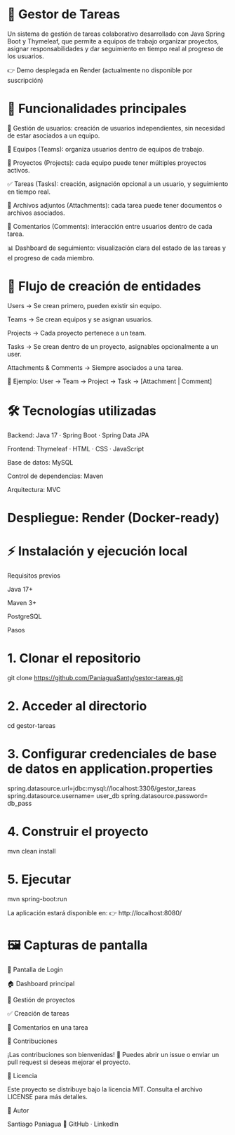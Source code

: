 # 📌 Gestor de Tareas

Un sistema de gestión de tareas colaborativo desarrollado con Java Spring Boot y Thymeleaf, que permite a equipos de trabajo organizar proyectos, asignar responsabilidades y dar seguimiento en tiempo real al progreso de los usuarios.

👉 Demo desplegada en Render
 (actualmente no disponible por suscripción)

# 🚀 Funcionalidades principales

👥 Gestión de usuarios: creación de usuarios independientes, sin necesidad de estar asociados a un equipo.

🏢 Equipos (Teams): organiza usuarios dentro de equipos de trabajo.

📂 Proyectos (Projects): cada equipo puede tener múltiples proyectos activos.

✅ Tareas (Tasks): creación, asignación opcional a un usuario, y seguimiento en tiempo real.

📎 Archivos adjuntos (Attachments): cada tarea puede tener documentos o archivos asociados.

💬 Comentarios (Comments): interacción entre usuarios dentro de cada tarea.

📊 Dashboard de seguimiento: visualización clara del estado de las tareas y el progreso de cada miembro.

# 🔄 Flujo de creación de entidades

Users → Se crean primero, pueden existir sin equipo.

Teams → Se crean equipos y se asignan usuarios.

Projects → Cada proyecto pertenece a un team.

Tasks → Se crean dentro de un proyecto, asignables opcionalmente a un user.

Attachments & Comments → Siempre asociados a una tarea.

🔗 Ejemplo:
User → Team → Project → Task → [Attachment | Comment]

# 🛠️ Tecnologías utilizadas

Backend: Java 17 · Spring Boot · Spring Data JPA

Frontend: Thymeleaf · HTML · CSS · JavaScript

Base de datos: MySQL

Control de dependencias: Maven

Arquitectura: MVC

# Despliegue: Render (Docker-ready)

# ⚡ Instalación y ejecución local
Requisitos previos

Java 17+

Maven 3+

PostgreSQL

Pasos
# 1. Clonar el repositorio
git clone https://github.com/PaniaguaSanty/gestor-tareas.git

# 2. Acceder al directorio
cd gestor-tareas

# 3. Configurar credenciales de base de datos en application.properties
spring.datasource.url=jdbc:mysql://localhost:3306/gestor_tareas
spring.datasource.username= user_db
spring.datasource.password= db_pass
# 4. Construir el proyecto
mvn clean install

# 5. Ejecutar
mvn spring-boot:run


La aplicación estará disponible en:
👉 http://localhost:8080/

# 🖼️ Capturas de pantalla

🔑 Pantalla de Login

🏠 Dashboard principal

📂 Gestión de proyectos

✅ Creación de tareas

💬 Comentarios en una tarea


🤝 Contribuciones

¡Las contribuciones son bienvenidas! 🎉
Puedes abrir un issue o enviar un pull request si deseas mejorar el proyecto.

📜 Licencia

Este proyecto se distribuye bajo la licencia MIT.
Consulta el archivo LICENSE para más detalles.

👤 Autor

Santiago Paniagua
🔗 GitHub
 · LinkedIn
